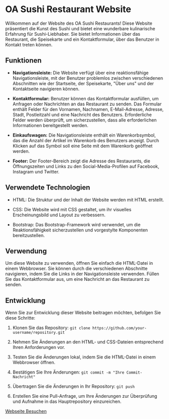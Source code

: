 # OA Sushi Restaurant Website

Willkommen auf der Website des OA Sushi Restaurants! Diese Website präsentiert die Kunst des Sushi und bietet eine wunderbare kulinarische Erfahrung für Sushi-Liebhaber. Sie bietet Informationen über das Restaurant, die Speisekarte und ein Kontaktformular, über das Benutzer in Kontakt treten können.

## Funktionen

- **Navigationsleiste:** Die Website verfügt über eine reaktionsfähige Navigationsleiste, mit der Benutzer problemlos zwischen verschiedenen Abschnitten wie der Startseite, der Speisekarte, "Über uns" und der Kontaktseite navigieren können.

- **Kontaktformular:** Benutzer können das Kontaktformular ausfüllen, um Anfragen oder Nachrichten an das Restaurant zu senden. Das Formular enthält Felder für den Vornamen, Nachnamen, E-Mail-Adresse, Adresse, Stadt, Postleitzahl und eine Nachricht des Benutzers. Erforderliche Felder werden überprüft, um sicherzustellen, dass alle erforderlichen Informationen bereitgestellt werden.

- **Einkaufswagen:** Die Navigationsleiste enthält ein Warenkorbsymbol, das die Anzahl der Artikel im Warenkorb des Benutzers anzeigt. Durch Klicken auf das Symbol soll eine Seite mit dem Warenkorb geöffnet werden.

- **Footer:** Der Footer-Bereich zeigt die Adresse des Restaurants, die Öffnungszeiten und Links zu den Social-Media-Profilen auf Facebook, Instagram und Twitter.

## Verwendete Technologien

- HTML: Die Struktur und der Inhalt der Website werden mit HTML erstellt.

- CSS: Die Website wird mit CSS gestaltet, um ihr visuelles Erscheinungsbild und Layout zu verbessern.

- Bootstrap: Das Bootstrap-Framework wird verwendet, um die Reaktionsfähigkeit sicherzustellen und vorgestylte Komponenten bereitzustellen.

## Verwendung

Um diese Website zu verwenden, öffnen Sie einfach die HTML-Datei in einem Webbrowser. Sie können durch die verschiedenen Abschnitte navigieren, indem Sie die Links in der Navigationsleiste verwenden. Füllen Sie das Kontaktformular aus, um eine Nachricht an das Restaurant zu senden.

## Entwicklung

Wenn Sie zur Entwicklung dieser Website beitragen möchten, befolgen Sie diese Schritte:

1. Klonen Sie das Repository: `git clone https://github.com/your-username/repository.git`

2. Nehmen Sie Änderungen an den HTML- und CSS-Dateien entsprechend Ihren Anforderungen vor.

3. Testen Sie die Änderungen lokal, indem Sie die HTML-Datei in einem Webbrowser öffnen.

4. Bestätigen Sie Ihre Änderungen: `git commit -m "Ihre Commit-Nachricht"`

5. Übertragen Sie die Änderungen in Ihr Repository: `git push`

6. Erstellen Sie eine Pull-Anfrage, um Ihre Änderungen zur Überprüfung und Aufnahme in das Hauptrepository einzureichen.

[Webseite Besuchen](https://omar7kh.github.io/OA-Sushi/index.html)
